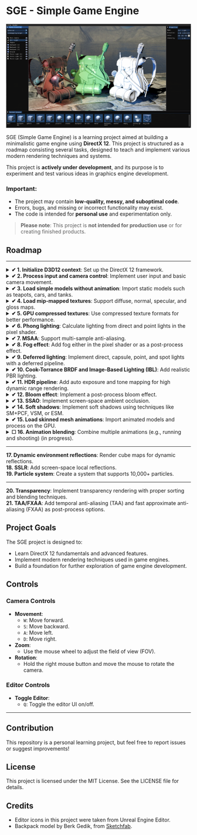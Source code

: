 # SGE - Simple Game Engine  

![Preview](https://github.com/ucpp/sge/blob/master/docs/shadows.png)

SGE (Simple Game Engine) is a learning project aimed at building a minimalistic game engine using **DirectX 12**. This project is structured as a roadmap consisting several tasks, designed to teach and implement various modern rendering techniques and systems. 

This project is **actively under development**, and its purpose is to experiment and test various ideas in graphics engine development.  

### Important:  

- The project may contain **low-quality, messy, and suboptimal code**.  
- Errors, bugs, and missing or incorrect functionality may exist.  
- The code is intended for **personal use** and experimentation only.  

> **Please note**: This project is **not intended for production use** or for creating finished products.  

## Roadmap  
---
<details>
  <summary><strong>✔ 1. Initialize D3D12 context</strong>: Set up the DirectX 12 framework.</summary>
 
  ![First Triangle](https://github.com/ucpp/sge/blob/master/docs/first_triangle.png)

  [Last commit](https://github.com/ucpp/sge/commit/13da25b1de4a97eeb2f3149d05a9619258020e4b)
</details>
<details>
  <summary><strong>✔ 2. Process input and camera control</strong>: Implement user input and basic camera movement.</summary>
 
  ![Camera and Input](https://github.com/ucpp/sge/blob/master/docs/camera_and_input.gif)

  [Last commit](https://github.com/ucpp/sge/commit/ba4c22781d8f4f9242fe2f4917e1cb136106b02b)
</details>
<details>
  <summary><strong>✔ 3. Load simple models without animation</strong>: Import static models such as teapots, cars, and tanks.</summary>
 
  ![Models](https://github.com/ucpp/sge/blob/master/docs/load_model.gif)

  [Last commit](https://github.com/ucpp/sge/commit/97288dfe5bd48521b60c2f83586c5614c38b82e2)
</details>
<details>
  <summary><strong>✔ 4. Load mip-mapped textures</strong>: Support diffuse, normal, specular, and gloss maps.</summary>
 
  ![Textures](https://github.com/ucpp/sge/blob/master/docs/test_mips.gif)

</details>
<details>
  <summary><strong>✔ 5. GPU compressed textures</strong>: Use compressed texture formats for better performance.</summary>
 
  ![Textures](https://github.com/ucpp/sge/blob/master/docs/gpu_compressed_textures.png)

  [Last commit](https://github.com/ucpp/sge/commit/7f94cee0e085e4e762407c829d87ead4bfd991c2)

</details>

<details>
  <summary><strong>✔ 6. Phong lighting</strong>: Calculate lighting from direct and point lights in the pixel shader.</summary>

  ![Phong lighting](https://github.com/ucpp/sge/blob/master/docs/phong.gif)

  [Last commit](https://github.com/ucpp/sge/commit/fff8aa416b0fb9948be084802f2dd173c7df1e0b)
 
</details>
<details>
  <summary><strong>✔ 7. MSAA</strong>: Support multi-sample anti-aliasing.</summary>

  ![MSAA](https://github.com/ucpp/sge/blob/master/docs/msaa.png)

  [Last commit](https://github.com/ucpp/sge/commit/f62c52b29d1cff6fb0d903e2ca63036b8a65547d)

</details>
<details>
  <summary><strong>✔ 8. Fog effect</strong>: Add fog either in the pixel shader or as a post-process effect.</summary>
 
  ![Fog](https://github.com/ucpp/sge/blob/master/docs/fog.gif)

  [Last commit](https://github.com/ucpp/sge/commit/e9dd4b4625f0a0aff2d495b8370214d21d88713a)

</details>
<details>
  <summary><strong>✔ 9. Deferred lighting</strong>: Implement direct, capsule, point, and spot lights with a deferred pipeline.</summary>

  ![Deferred](https://github.com/ucpp/sge/blob/master/docs/deferred.gif)

</details>
<details>
  <summary><strong>✔ 10. Cook-Torrance BRDF and Image-Based Lighting (IBL)</strong>: Add realistic PBR lighting.</summary>

  ![BRDF](https://github.com/ucpp/sge/blob/master/docs/point_lights.png)

</details>
<details>
  <summary><strong>✔ 11. HDR pipeline</strong>: Add auto exposure and tone mapping for high dynamic range rendering.</summary>

  ![BRDF](https://github.com/ucpp/sge/blob/master/docs/brdf.png)

</details>
<details>
  <summary><strong>✔ 12. Bloom effect</strong>: Implement a post-process bloom effect.</summary>

  ![Bloom](https://github.com/ucpp/sge/blob/master/docs/bloom.png)

</details>
 <details>
  <summary><strong>✔ 13. SSAO</strong>: Implement screen-space ambient occlusion.</summary>

  ![SSAO](https://github.com/ucpp/sge/blob/master/docs/ssao.png)

</details>
 <details>
  <summary><strong>✔ 14. Soft shadows</strong>: Implement soft shadows using techniques like SM+PCF, VSM, or ESM.</summary>

  ![Shadows](https://github.com/ucpp/sge/blob/master/docs/shadows.png)
  
</details>
 <details>
  <summary><strong>✔ 15. Load skinned mesh animations</strong>: Import animated models and process on the GPU.</summary>

  ![Animation](https://github.com/ucpp/sge/blob/master/docs/anim.gif)
  
</details>
 <details>
  <summary><strong>☐ 16. Animation blending</strong>: Combine multiple animations (e.g., running and shooting) (in progress).</summary>

  
</details>
  
---
  
**17. Dynamic environment reflections**: Render cube maps for dynamic reflections.  
**18. SSLR**: Add screen-space local reflections.    
**19. Particle system**: Create a system that supports 10,000+ particles.  
  
--- 
  
**20. Transparency**: Implement transparency rendering with proper sorting and blending techniques.  
**21. TAA/FXAA**: Add temporal anti-aliasing (TAA) and fast approximate anti-aliasing (FXAA) as post-process options.

## Project Goals  

The SGE project is designed to:  
- Learn DirectX 12 fundamentals and advanced features.  
- Implement modern rendering techniques used in game engines.  
- Build a foundation for further exploration of game engine development.  

##  Controls
### Camera Controls
- **Movement**:
  - `W`: Move forward.
  - `S`: Move backward.
  - `A`: Move left.
  - `D`: Move right.
- **Zoom**:
  - Use the mouse wheel to adjust the field of view (FOV).
- **Rotation**:
  - Hold the right mouse button and move the mouse to rotate the camera.
### Editor Controls
- **Toggle Editor**:
  - `Q`: Toggle the editor UI on/off.
---
  
## Contribution
This repository is a personal learning project, but feel free to report issues or suggest improvements!

## License
This project is licensed under the MIT License. See the LICENSE file for details.

## Credits  
- Editor icons in this project were taken from Unreal Engine Editor.
- Backpack model by Berk Gedik, from [Sketchfab](https://sketchfab.com/3d-models/survival-guitar-backpack-low-poly-799f8c4511f84fab8c3f12887f7e6b36).
